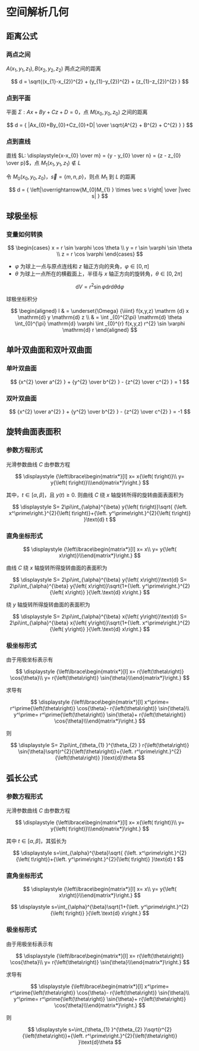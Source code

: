 # 空间解析几何

## 距离公式

### 两点之间

$A(x_{1},y_{1},z_{1}), B(x_{2},y_{2},z_{2})$ 两点之间的距离

$$
d = \sqrt{(x_{1}-x_{2})^{2} + (y_{1}-y_{2})^{2} + (z_{1}-z_{2})^{2} }
$$

### 点到平面

平面 $\Sigma: Ax+By+Cz+D=0$，点 $M(x_{0},y_{0},z_{0})$ 之间的距离

$$
d = { |Ax_{0}+By_{0}+Cz_{0}+D| \over \sqrt{A^{2} + B^{2} + C^{2} } }
$$

### 点到直线

直线 $L: \displaystyle{x-x_{0} \over m} = {y - y_{0} \over n} = {z - z_{0} \over p}$，点 $M_{1}(x_{1},y_{1},z_{1}) \not \in L$

令 $M_{0}(x_{0},y_{0},z_{0})$，$\vec s=\{m, n, p\}$，则点 $M_{1}$ 到 $L$ 的距离

$$
d = { \left|\overrightarrow{M_{0}M_{1} } \times \vec s \right| \over |\vec s| }
$$

## 球极坐标

### 变量如何转换

$$
\begin{cases}
x = r \sin \varphi \cos \theta  \\
y = r \sin \varphi \sin \theta  \\
z = r \cos \varphi
\end{cases}
$$

- $\varphi$ 为球上一点与原点连线和 $z$ 轴正方向的夹角，$\varphi \in [0, \pi]$
- $\theta$ 为球上一点所在的横截面上，半径与 $x$ 轴正方向的旋转角，$\theta \in [0, 2 \pi]$

$$
\mathrm{d} V = r^{2} \sin \varphi \mathrm{d} r \mathrm{d} \theta \mathrm{d} \varphi
$$

球极坐标积分

$$
\begin{aligned}
I & = \underset{\Omega} {\iiint} f(x,y,z) \mathrm {d} x \mathrm{d} y \mathrm{d} z \\
& = \int _{0}^{2\pi} \mathrm{d} \theta \int_{0}^{\pi} \mathrm{d} \varphi \int _{0}^{r} f(x,y,z) r^{2} \sin \varphi \mathrm{d} r
\end{aligned}
$$

## 单叶双曲面和双叶双曲面

### 单叶双曲面

$$
{x^{2} \over a^{2} } + {y^{2} \over b^{2} } - {z^{2} \over c^{2} } = 1
$$

### 双叶双曲面

$$
{x^{2} \over a^{2} } + {y^{2} \over b^{2} } - {z^{2} \over c^{2} } = -1
$$

## 旋转曲面表面积

### 参数方程形式

光滑参数曲线 $C$ 由参数方程

$$
\displaystyle {\left\lbrace\begin{matrix*}[l] x= x{\left( t\right)}\\ y= y{\left( t\right)}\\\end{matrix*}\right.}
$$

其中，$\displaystyle  t\in{\left[\alpha,\beta\right]}$，且 $\displaystyle  y{\left( t\right)}\ge 0$. 则曲线 $C$ 绕 $x$ 轴旋转所得的旋转曲面表面积为

$$
\displaystyle  S= 2\pi\int_{\alpha}^{\beta} y{\left( t\right)}\sqrt{ {\left. x^\prime\right.}^{2}{\left( t\right)}+{\left. y^\prime\right.}^{2}{\left( t\right)} }\text{d} t
$$

### 直角坐标形式

$$
\displaystyle {\left\lbrace\begin{matrix*}[l] x= x\\ y= y{\left( x\right)}\\\end{matrix*}\right.}
$$

曲线 $C$ 绕 $x$ 轴旋转所得旋转曲面的表面积为

$$
\displaystyle  S= 2\pi\int_{\alpha}^{\beta} y{\left( x\right)}\text{d} S= 2\pi\int_{\alpha}^{\beta} y{\left( x\right)}\sqrt{1+{\left. y^\prime\right.}^{2}{\left( x\right)} }{\left.\text{d} x\right.}
$$

绕 $y$ 轴旋转所得旋转曲面的表面积为

$$
\displaystyle  S= 2\pi\int_{\alpha}^{\beta} x{\left( y\right)}\text{d} S= 2\pi\int_{\alpha}^{\beta} x{\left( y\right)}\sqrt{1+{\left. x^\prime\right.}^{2}{\left( y\right)} }{\left.\text{d} x\right.}
$$

### 极坐标形式

由于用极坐标表示有

$$
\displaystyle {\left\lbrace\begin{matrix*}[l] x= r{\left(\theta\right)} \cos{\theta}\\ y= r{\left(\theta\right)} \sin{\theta}\\\end{matrix*}\right.}
$$

求导有

$$
\displaystyle {\left\lbrace\begin{matrix*}[l] x^\prime= r^\prime{\left(\theta\right)} \cos{\theta}- r{\left(\theta\right)} \sin{\theta}\\ y^\prime= r^\prime{\left(\theta\right)} \sin{\theta}+ r{\left(\theta\right)} \cos{\theta}\\\end{matrix*}\right.}
$$

则

$$
\displaystyle  S= 2\pi\int_{\theta_{1} }^{\theta_{2} } r{\left(\theta\right)} \sin{\theta}\sqrt{r^{2}{\left(\theta\right)}+{\left. r^\prime\right.}^{2}{\left(\theta\right)} }\text{d}\theta
$$

## 弧长公式

### 参数方程形式

光滑参数曲线 $C$ 由参数方程

$$
\displaystyle {\left\lbrace\begin{matrix*}[l] x= x{\left( t\right)}\\ y= y{\left( t\right)}\\\end{matrix*}\right.}
$$

其中 $\displaystyle  t\in{\left[\alpha,\beta\right]}$，其弧长为

$$
\displaystyle  s=\int_{\alpha}^{\beta}\sqrt{ {\left. x^\prime\right.}^{2}{\left( t\right)}+{\left. y^\prime\right.}^{2}{\left( t\right)} }\text{d} t
$$

### 直角坐标形式

$$
\displaystyle {\left\lbrace\begin{matrix*}[l] x= x\\ y= y{\left( x\right)}\\\end{matrix*}\right.}
$$

$$
\displaystyle  s=\int_{\alpha}^{\beta}\sqrt{1+{\left. y^\prime\right.}^{2}{\left( t\right)} }{\left.\text{d} x\right.}
$$

### 极坐标形式

由于用极坐标表示有

$$
\displaystyle {\left\lbrace\begin{matrix*}[l] x= r{\left(\theta\right)} \cos{\theta}\\ y= r{\left(\theta\right)} \sin{\theta}\\\end{matrix*}\right.}
$$

求导有

$$
\displaystyle {\left\lbrace\begin{matrix*}[l] x^\prime= r^\prime{\left(\theta\right)} \cos{\theta}- r{\left(\theta\right)} \sin{\theta}\\ y^\prime= r^\prime{\left(\theta\right)} \sin{\theta}+ r{\left(\theta\right)} \cos{\theta}\\\end{matrix*}\right.}
$$

则

$$
\displaystyle  s=\int_{\theta_{1} }^{\theta_{2} }\sqrt{r^{2}{\left(\theta\right)}+{\left. r^\prime\right.}^{2}{\left(\theta\right)} }\text{d}\theta
$$


